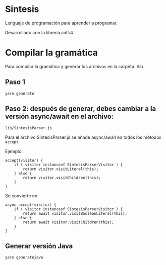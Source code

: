 # Sintesis

Lenguaje de programación para aprender a programar.

Desarrollado con la librería antlr4


# Compilar la gramática

Para compilar la gramática y generar los archivos en la carpeta ./lib

## Paso 1

`yarn generate`

## Paso 2: después de generar, debes cambiar a la versión async/await en el archivo:

`lib/SintesisParser.js`

Para el archivo SintesisParser.js se añade async/await en todos los métodos `accept`

Ejemplo:

```
accept(visitor) {
    if ( visitor instanceof SintesisParserVisitor ) {
        return visitor.visitLiteral(this);
    } else {
        return visitor.visitChildren(this);
    }
}
```

Se convierte en:

```
async accept(visitor) {
    if ( visitor instanceof SintesisParserVisitor ) {
        return await visitor.visitBooleanLiteral(this);
    } else {
        return await visitor.visitChildren(this);
    }
}
```

## Generar versión Java

`yarn generatejava`

